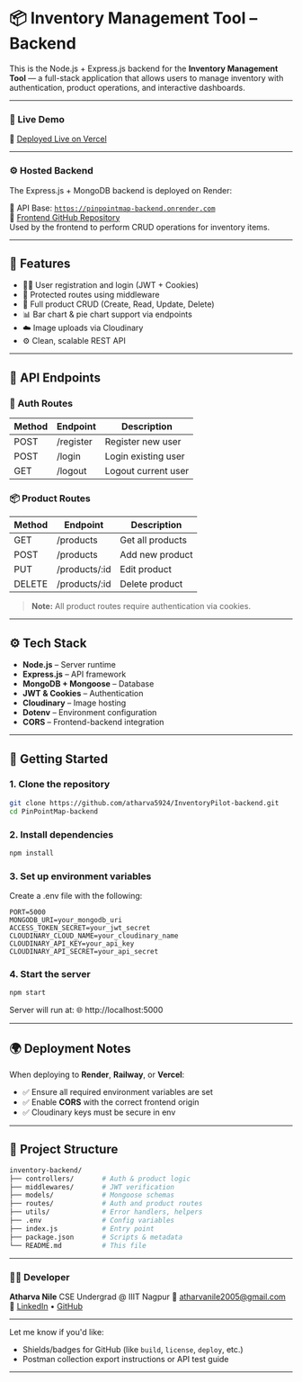 # 📦 Inventory Management Tool – Backend

This is the Node.js + Express.js backend for the **Inventory Management Tool** — a full-stack application that allows users to manage inventory with authentication, product operations, and interactive dashboards.

---

### 🚀 Live Demo

🔗 [Deployed Live on Vercel](https://pin-point-map-frontend.vercel.app/)

---

### ⚙️ Hosted Backend

The Express.js + MongoDB backend is deployed on Render:

📡 API Base: [`https://pinpointmap-backend.onrender.com`](https://inventorypilot-backend-ib2e.onrender.com)<br/>
📂 [Frontend GitHub Repository](https://github.com/atharva5924/InventoryPilot-frontend)<br/>
Used by the frontend to perform CRUD operations for inventory items.

---

## 🚀 Features

- 🧑‍💼 User registration and login (JWT + Cookies)
- 🔐 Protected routes using middleware
- 🧾 Full product CRUD (Create, Read, Update, Delete)
- 📊 Bar chart & pie chart support via endpoints
- ☁️ Image uploads via Cloudinary
- ⚙️ Clean, scalable REST API

---

## 📂 API Endpoints

### 🧑 Auth Routes

| Method | Endpoint    | Description         |
|--------|-------------|---------------------|
| POST   | /register   | Register new user   |
| POST   | /login      | Login existing user |
| GET    | /logout     | Logout current user |

### 📦 Product Routes

| Method | Endpoint         | Description         |
|--------|------------------|---------------------|
| GET    | /products        | Get all products    |
| POST   | /products        | Add new product     |
| PUT    | /products/:id    | Edit product        |
| DELETE | /products/:id    | Delete product      |

> **Note:** All product routes require authentication via cookies.

---

## ⚙️ Tech Stack

- **Node.js** – Server runtime
- **Express.js** – API framework
- **MongoDB + Mongoose** – Database
- **JWT & Cookies** – Authentication
- **Cloudinary** – Image hosting
- **Dotenv** – Environment configuration
- **CORS** – Frontend-backend integration

---

## 🚀 Getting Started

### 1. Clone the repository

```bash
git clone https://github.com/atharva5924/InventoryPilot-backend.git
cd PinPointMap-backend
```

### 2. Install dependencies

```bash
npm install
```

### 3. Set up environment variables
Create a .env file with the following:

```env
PORT=5000
MONGODB_URI=your_mongodb_uri
ACCESS_TOKEN_SECRET=your_jwt_secret
CLOUDINARY_CLOUD_NAME=your_cloudinary_name
CLOUDINARY_API_KEY=your_api_key
CLOUDINARY_API_SECRET=your_api_secret
```

### 4. Start the server

```bash
npm start
```

Server will run at:
🌐 http://localhost:5000

---

## 🌍 Deployment Notes

When deploying to **Render**, **Railway**, or **Vercel**:

- ✅ Ensure all required environment variables are set
- ✅ Enable **CORS** with the correct frontend origin
- ✅ Cloudinary keys must be secure in env

---

## 📁 Project Structure

```bash
inventory-backend/
├── controllers/       # Auth & product logic
├── middlewares/       # JWT verification
├── models/            # Mongoose schemas
├── routes/            # Auth and product routes
├── utils/             # Error handlers, helpers
├── .env               # Config variables
├── index.js           # Entry point
├── package.json       # Scripts & metadata
└── README.md          # This file
```

---

### 👨‍💻 Developer

**Atharva Nile**
CSE Undergrad @ IIIT Nagpur
📧 atharvanile2005@gmail.com
🔗 [LinkedIn](https://www.linkedin.com/in/atharva-nile-a50120294) • [GitHub](https://github.com/atharva5924)

---


Let me know if you'd like:

- Shields/badges for GitHub (like `build`, `license`, `deploy`, etc.)
- Postman collection export instructions or API test guide

---
